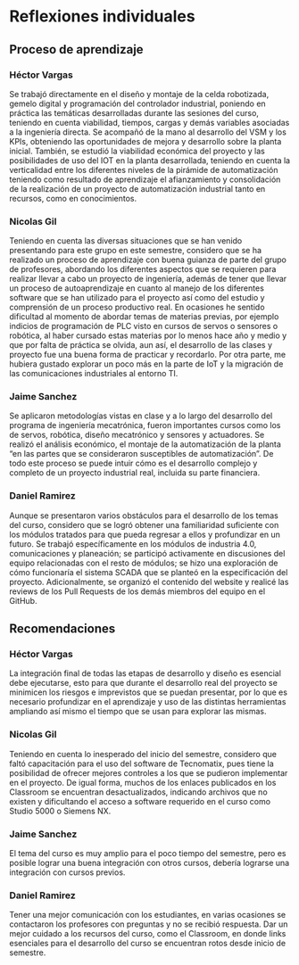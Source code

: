 # Reflexiones individuales

## Proceso de aprendizaje 

### Héctor Vargas
Se trabajó directamente en el diseño y montaje de la celda robotizada, gemelo digital y programación del controlador industrial, poniendo en práctica las temáticas desarrolladas durante las sesiones del curso, teniendo en cuenta viabilidad, tiempos, cargas y demás variables asociadas a la ingeniería directa. Se acompañó de la mano al desarrollo del VSM y los KPIs, obteniendo las oportunidades de mejora y desarrollo sobre la planta inicial. También, se estudió la viabilidad económica del proyecto y las posibilidades de uso del IOT en la planta desarrollada, teniendo en cuenta la verticalidad entre los diferentes niveles de la pirámide de automatización teniendo como resultado de aprendizaje el afianzamiento y consolidación de la realización de un proyecto de automatización industrial tanto en recursos, como en conocimientos.

### Nicolas Gil
Teniendo en cuenta las diversas situaciones que se han venido presentando para este grupo en este semestre, considero que se ha realizado un proceso de aprendizaje con buena guianza de parte del grupo de profesores, abordando los diferentes aspectos que se requieren para realizar llevar a cabo un proyecto de ingeniería, además de tener que llevar un proceso de autoaprendizaje en cuanto al manejo de los diferentes software que se han utilizado para el proyecto así como del estudio y comprensión de un proceso productivo real. En ocasiones he sentido dificultad al momento de abordar temas de materias previas, por ejemplo indicios de programación de PLC visto en cursos de servos o sensores o robótica, al haber cursado estas materias por lo menos hace año y medio y que por falta de práctica se olvida, aun así, el desarrollo de las clases y proyecto fue una buena forma de practicar y recordarlo. Por otra parte, me hubiera gustado explorar un poco más en la parte de IoT y la migración de las comunicaciones industriales al entorno TI.

### Jaime Sanchez
Se aplicaron metodologías vistas en clase y a lo largo del desarrollo del programa de ingeniería mecatrónica, fueron importantes cursos como los de servos, robótica, diseño mecatrónico y sensores y actuadores.
Se realizó el análisis económico, el montaje de la automatización de la planta “en las partes que se consideraron susceptibles de automatización”. De todo este proceso se puede intuir cómo es el desarrollo complejo y completo de un proyecto industrial real, incluida su parte financiera.

### Daniel Ramirez
Aunque se presentaron varios obstáculos para el desarrollo de los temas del curso, considero que se logró obtener una familiaridad suficiente con los módulos tratados para que pueda regresar a ellos y profundizar en un futuro. Se trabajó específicamente en los módulos de industria 4.0, comunicaciones y planeación; se participó activamente en discusiones del equipo relacionadas con el resto de módulos; se hizo una exploración de cómo funcionaría el sistema SCADA que se planteó en la especificación del proyecto. Adicionalmente, se organizó el contenido del website y realicé las reviews de los Pull Requests de los demás miembros del equipo en el GitHub.

## Recomendaciones

### Héctor Vargas 
La integración final de todas las etapas de desarrollo y diseño es esencial debe ejecutarse, esto para que durante el desarrollo real del proyecto se minimicen los riesgos e imprevistos que se puedan presentar, por lo que es necesario profundizar en el aprendizaje y uso de las distintas herramientas ampliando así mismo el tiempo que se usan para explorar las mismas.

### Nicolas Gil
Teniendo en cuenta lo inesperado del inicio del semestre, considero que faltó capacitación para el uso del software de Tecnomatix, pues tiene la posibilidad de ofrecer mejores controles a los que se pudieron implementar en el proyecto. De igual forma, muchos de los enlaces publicados en los Classroom se encuentran desactualizados, indicando archivos que no existen y dificultando el acceso a software requerido en el curso como Studio 5000 o Siemens NX.

### Jaime Sanchez
El tema del curso es muy amplio para el poco tiempo del semestre, pero es posible lograr una buena integración con otros cursos, debería lograrse una integración con cursos previos.

### Daniel Ramirez
Tener una mejor comunicación con los estudiantes, en varias ocasiones se contactaron los profesores con preguntas y no se recibió respuesta. Dar un mejor cuidado a los recursos del curso, como el Classroom, en donde links esenciales para el desarrollo del curso se encuentran rotos desde inicio de semestre.
